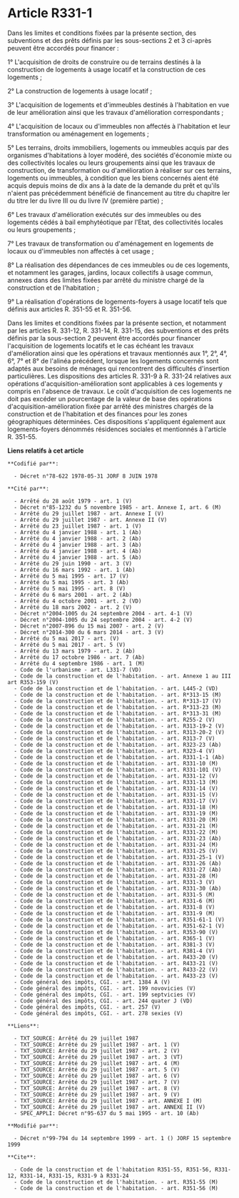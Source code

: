 # Article R331-1

Dans les limites et conditions fixées par la présente section, des subventions et des prêts définis par les sous-sections 2
et 3 ci-après peuvent être accordés pour financer :

1° L'acquisition de droits de construire ou de terrains destinés à la construction de logements à usage locatif et la
construction de ces logements ;

2° La construction de logements à usage locatif ;

3° L'acquisition de logements et d'immeubles destinés à l'habitation en vue de leur amélioration ainsi que les travaux
d'amélioration correspondants ;

4° L'acquisition de locaux ou d'immeubles non affectés à l'habitation et leur transformation ou aménagement en logements ;

5° Les terrains, droits immobiliers, logements ou immeubles acquis par des organismes d'habitations à loyer modéré, des
sociétés d'économie mixte ou des collectivités locales ou leurs groupements ainsi que les travaux de construction, de
transformation ou d'amélioration à réaliser sur ces terrains, logements ou immeubles, à condition que les biens concernés
aient été acquis depuis moins de dix ans à la date de la demande du prêt et qu'ils n'aient pas précédemment bénéficié de
financement au titre du chapitre Ier du titre Ier du livre III ou du livre IV (première partie) ;

6° Les travaux d'amélioration exécutés sur des immeubles ou des logements cédés à bail emphytéotique par l'Etat, des
collectivités locales ou leurs groupements ;

7° Les travaux de transformation ou d'aménagement en logements de locaux ou d'immeubles non affectés à cet usage ;

8° La réalisation des dépendances de ces immeubles ou de ces logements, et notamment les garages, jardins, locaux collectifs
à usage commun, annexes dans des limites fixées par arrêté du ministre chargé de la construction et de l'habitation ;

9° La réalisation d'opérations de logements-foyers à usage locatif tels que définis aux articles R. 351-55 et R. 351-56.

Dans les limites et conditions fixées par la présente section, et notamment par les articles R. 331-12, R. 331-14, R. 331-15,
des subventions et des prêts définis par la sous-section 2 peuvent être accordés pour financer l'acquisition de logements
locatifs et le cas échéant les travaux d'amélioration ainsi que les opérations et travaux mentionnés aux 1°, 2°, 4°, 6°, 7°
et 8° de l'alinéa précédent, lorsque les logements concernés sont adaptés aux besoins de ménages qui rencontrent des
difficultés d'insertion particulières. Les dispositions des articles R. 331-9 à R. 331-24 relatives aux opérations
d'acquisition-amélioration sont applicables à ces logements y compris en l'absence de travaux. Le coût d'acquisition de ces
logements ne doit pas excéder un pourcentage de la valeur de base des opérations d'acquisition-amélioration fixée par arrêté
des ministres chargés de la construction et de l'habitation et des finances pour les zones géographiques déterminées. Ces
dispositions s'appliquent également aux logements-foyers dénommés résidences sociales et mentionnés à l'article R. 351-55.

**Liens relatifs à cet article**

	**Codifié par**:

	  - Décret n°78-622 1978-05-31 JORF 8 JUIN 1978

	**Cité par**:

	  - Arrêté du 28 août 1979 - art. 1 (V)
	  - Décret n°85-1232 du 5 novembre 1985 - art. Annexe I, art. 6 (M)
	  - Arrêté du 29 juillet 1987 - art. Annexe I (V)
	  - Arrêté du 29 juillet 1987 - art. Annexe II (V)
	  - Arrêté du 23 juillet 1987 - art. 1 (V)
	  - Arrêté du 4 janvier 1988 - art. 1 (Ab)
	  - Arrêté du 4 janvier 1988 - art. 2 (Ab)
	  - Arrêté du 4 janvier 1988 - art. 3 (Ab)
	  - Arrêté du 4 janvier 1988 - art. 4 (Ab)
	  - Arrêté du 4 janvier 1988 - art. 5 (Ab)
	  - Arrêté du 29 juin 1990 - art. 3 (V)
	  - Arrêté du 16 mars 1992 - art. 1 (Ab)
	  - Arrêté du 5 mai 1995 - art. 17 (V)
	  - Arrêté du 5 mai 1995 - art. 3 (Ab)
	  - Arrêté du 5 mai 1995 - art. 8 (V)
	  - Arrêté du 6 mars 2001 - art. 2 (Ab)
	  - Arrêté du 4 octobre 2001 - art. 2 (VD)
	  - Arrêté du 18 mars 2002 - art. 2 (V)
	  - Décret n°2004-1005 du 24 septembre 2004 - art. 4-1 (V)
	  - Décret n°2004-1005 du 24 septembre 2004 - art. 4-2 (V)
	  - Décret n°2007-896 du 15 mai 2007 - art. 2 (V)
	  - Décret n°2014-300 du 6 mars 2014 - art. 3 (V)
	  - Arrêté du 5 mai 2017 - art. (V)
	  - Arrêté du 5 mai 2017 - art. 5 (V)
	  - Arrêté du 13 mars 1979 - art. 2 (Ab)
	  - Arrêté du 17 octobre 1986 - art. 7 (Ab)
	  - Arrêté du 4 septembre 1986 - art. 1 (M)
	  - Code de l'urbanisme - art. L331-7 (VD)
	  - Code de la construction et de l'habitation. - art. Annexe 1 au III art R353-159 (V)
	  - Code de la construction et de l'habitation. - art. L445-2 (VD)
	  - Code de la construction et de l'habitation. - art. R*313-15 (M)
	  - Code de la construction et de l'habitation. - art. R*313-17 (V)
	  - Code de la construction et de l'habitation. - art. R*313-23 (M)
	  - Code de la construction et de l'habitation. - art. R*313-31 (M)
	  - Code de la construction et de l'habitation. - art. R255-2 (V)
	  - Code de la construction et de l'habitation. - art. R313-19-2 (V)
	  - Code de la construction et de l'habitation. - art. R313-20-2 (V)
	  - Code de la construction et de l'habitation. - art. R313-7 (V)
	  - Code de la construction et de l'habitation. - art. R323-23 (Ab)
	  - Code de la construction et de l'habitation. - art. R323-4 (V)
	  - Code de la construction et de l'habitation. - art. R331-1-1 (Ab)
	  - Code de la construction et de l'habitation. - art. R331-10 (M)
	  - Code de la construction et de l'habitation. - art. R331-101 (V)
	  - Code de la construction et de l'habitation. - art. R331-12 (V)
	  - Code de la construction et de l'habitation. - art. R331-13 (M)
	  - Code de la construction et de l'habitation. - art. R331-14 (V)
	  - Code de la construction et de l'habitation. - art. R331-15 (V)
	  - Code de la construction et de l'habitation. - art. R331-17 (V)
	  - Code de la construction et de l'habitation. - art. R331-18 (M)
	  - Code de la construction et de l'habitation. - art. R331-19 (M)
	  - Code de la construction et de l'habitation. - art. R331-20 (M)
	  - Code de la construction et de l'habitation. - art. R331-21 (M)
	  - Code de la construction et de l'habitation. - art. R331-22 (M)
	  - Code de la construction et de l'habitation. - art. R331-23 (Ab)
	  - Code de la construction et de l'habitation. - art. R331-24 (M)
	  - Code de la construction et de l'habitation. - art. R331-25 (V)
	  - Code de la construction et de l'habitation. - art. R331-25-1 (V)
	  - Code de la construction et de l'habitation. - art. R331-26 (Ab)
	  - Code de la construction et de l'habitation. - art. R331-27 (Ab)
	  - Code de la construction et de l'habitation. - art. R331-28 (M)
	  - Code de la construction et de l'habitation. - art. R331-3 (V)
	  - Code de la construction et de l'habitation. - art. R331-30 (Ab)
	  - Code de la construction et de l'habitation. - art. R331-5 (M)
	  - Code de la construction et de l'habitation. - art. R331-6 (M)
	  - Code de la construction et de l'habitation. - art. R331-8 (V)
	  - Code de la construction et de l'habitation. - art. R331-9 (M)
	  - Code de la construction et de l'habitation. - art. R351-61-1 (V)
	  - Code de la construction et de l'habitation. - art. R351-62-1 (V)
	  - Code de la construction et de l'habitation. - art. R353-90 (V)
	  - Code de la construction et de l'habitation. - art. R365-1 (V)
	  - Code de la construction et de l'habitation. - art. R381-3 (V)
	  - Code de la construction et de l'habitation. - art. R381-4 (V)
	  - Code de la construction et de l'habitation. - art. R433-20 (V)
	  - Code de la construction et de l'habitation. - art. R433-21 (V)
	  - Code de la construction et de l'habitation. - art. R433-22 (V)
	  - Code de la construction et de l'habitation. - art. R433-23 (V)
	  - Code général des impôts, CGI. - art. 1384 A (V)
	  - Code général des impôts, CGI. - art. 199 novovicies (V)
	  - Code général des impôts, CGI. - art. 199 septvicies (V)
	  - Code général des impôts, CGI. - art. 244 quater J (VD)
	  - Code général des impôts, CGI. - art. 257 (V)
	  - Code général des impôts, CGI. - art. 278 sexies (V)

	**Liens**:

	  - TXT_SOURCE: Arrêté du 29 juillet 1987
	  - TXT_SOURCE: Arrêté du 29 juillet 1987 - art. 1 (V)
	  - TXT_SOURCE: Arrêté du 29 juillet 1987 - art. 2 (V)
	  - TXT_SOURCE: Arrêté du 29 juillet 1987 - art. 3 (VT)
	  - TXT_SOURCE: Arrêté du 29 juillet 1987 - art. 4 (M)
	  - TXT_SOURCE: Arrêté du 29 juillet 1987 - art. 5 (V)
	  - TXT_SOURCE: Arrêté du 29 juillet 1987 - art. 6 (V)
	  - TXT_SOURCE: Arrêté du 29 juillet 1987 - art. 7 (V)
	  - TXT_SOURCE: Arrêté du 29 juillet 1987 - art. 8 (V)
	  - TXT_SOURCE: Arrêté du 29 juillet 1987 - art. 9 (V)
	  - TXT_SOURCE: Arrêté du 29 juillet 1987 - art. ANNEXE I (M)
	  - TXT_SOURCE: Arrêté du 29 juillet 1987 - art. ANNEXE II (V)
	  - SPEC_APPLI: Décret n°95-637 du 5 mai 1995 - art. 10 (Ab)

	**Modifié par**:

	  - Décret n°99-794 du 14 septembre 1999 - art. 1 () JORF 15 septembre 1999

	**Cite**:

	  - Code de la construction et de l'habitation R351-55, R351-56, R331-12, R331-14, R331-15, R331-9 à R331-24
	  - Code de la construction et de l'habitation. - art. R351-55 (M)
	  - Code de la construction et de l'habitation. - art. R351-56 (M)
